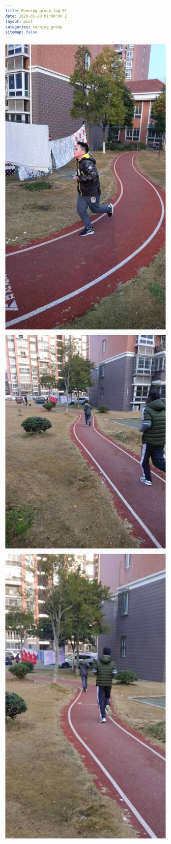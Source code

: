```yaml
---
title: Running group log 01
date: 2020-01-20 01:00:00 Z
layout: post
categories: running_group
sitemap: false
---
```


![001](001.jpg)

![002](002.jpg)

![003](003.jpg)
